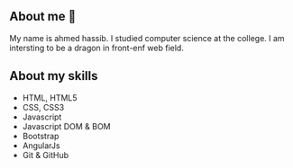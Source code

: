 ## About me 👋
My name is ahmed hassib. I studied computer science at the college. I am intersting to be a dragon in front-enf web field.  

## About my skills
  - HTML, HTML5
  - CSS, CSS3
  - Javascript
  - Javascript DOM & BOM
  - Bootstrap
  - AngularJs
  - Git & GitHub
